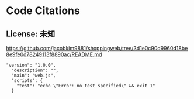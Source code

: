 # Code Citations

## License: 未知

https://github.com/jacobkim9881/shoppingweb/tree/3d1e0c90d9960d18be8e9fe0d78249113f8890ac/README.md

```
"version": "1.0.0",
  "description": "",
  "main": "web.js",
  "scripts": {
    "test": "echo \"Error: no test specified\" && exit 1"
  }
```
